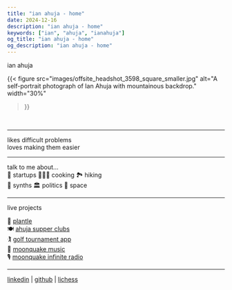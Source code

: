 ```yaml
---
title: "ian ahuja - home"
date: 2024-12-16
description: "ian ahuja - home"
keywords: ["ian", "ahuja", "ianahuja"]
og_title: "ian ahuja - home"
og_description: "ian ahuja - home"
---
```


<div class="centered-content">
<p class="homepage-title">ian ahuja</p>

{{< figure
    src="images/offsite_headshot_3598_square_smaller.jpg"
    alt="A self-portrait photograph of Ian Ahuja with mountainous backdrop."
    width="30%"
>}}
<br>

---

likes difficult problems  
loves making them easier  

---

talk to me about...  
🚀 startups 🧑🏽‍🍳 cooking 🏞️ hiking  
🎹 synths 🏛️ politics 🌌 space

---

live projects

🌱 [plantle](https://plantle.netlify.app)  
🍽️ [ahuja supper clubs](/supperclubs/)  
🏌️ [golf tournament app](https://ruffryder.golf)  
🎹 [moonquake music](https://m-oonquake.bandcamp.com)  
🎙️ [moonquake infinite radio](https://radio.spookyaction.media)

---

[linkedin](https://www.linkedin.com/in/ianahuja) | [github](https://github.com/12ian34) | [lichess](https://lichess.org/@/ahujjj/)

</div>
